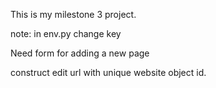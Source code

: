 This is my milestone 3 project.

note: in env.py change key

Need form for adding a new page

construct edit url with unique website object id.
